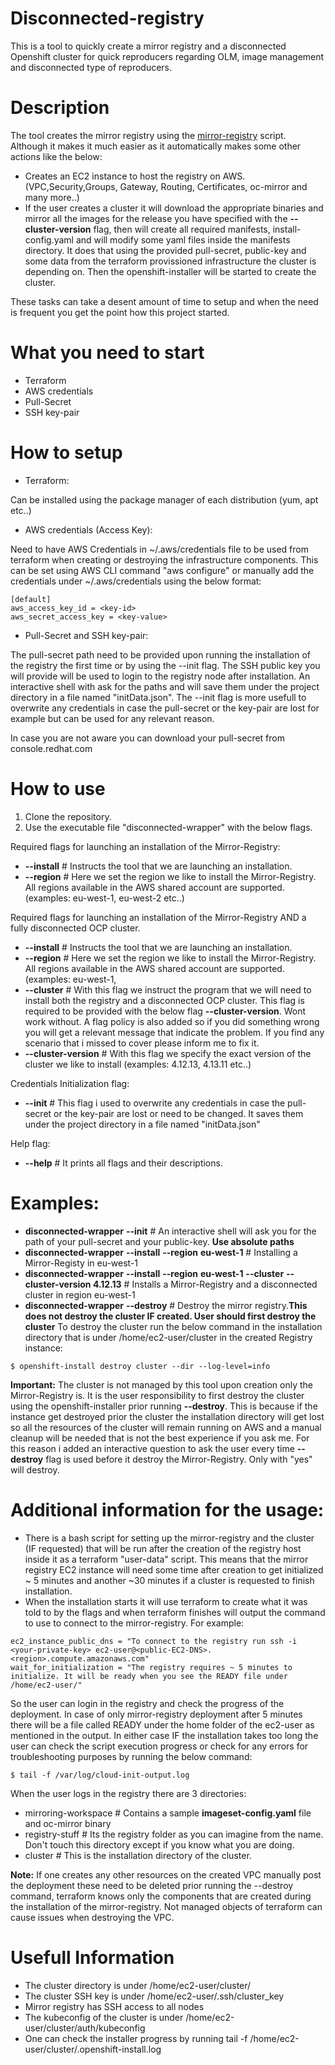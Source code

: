 # Disconnected-registry
This is a tool to quickly create a mirror registry and a disconnected Openshift cluster for quick reproducers regarding OLM, image management and disconnected type of reproducers.

# Description
The tool creates the mirror registry using the [mirror-registry](https://docs.openshift.com/container-platform/4.12/installing/disconnected_install/installing-mirroring-creating-registry.html) script.
Although it makes it much easier as it automatically makes some other actions like the below:
- Creates an EC2 instance to host the registry on AWS. (VPC,Security,Groups, Gateway, Routing, Certificates, oc-mirror and many more..)
- If the user creates a cluster it will download the appropriate binaries and mirror all the images for the release you have specified with the **--cluster-version** flag, then will create all required manifests, install-config.yaml and will modify some yaml files inside the manifests directory.
It does that using the provided pull-secret, public-key and some data from the terraform provissioned infrastructure the cluster is depending on.
Then the openshift-installer will be started to create the cluster.

These tasks can take a desent amount of time to setup and when the need is frequent you get the point how this project started.

# What you need to start
- Terraform
- AWS credentials
- Pull-Secret
- SSH key-pair

# How to setup
- Terraform:

Can be installed using the package manager of each distribution (yum, apt etc..)

- AWS credentials (Access Key):

Need to have AWS Credentials in ~/.aws/credentials file to be used from terraform when creating or destroying the infrastructure components.
This can be set using AWS CLI command "aws configure" or manually add the credentials under ~/.aws/credentials using the below format:
~~~
[default]
aws_access_key_id = <key-id>
aws_secret_access_key = <key-value>
~~~

- Pull-Secret and SSH key-pair:

The pull-secret path need to be provided upon running the installation of the registry the first time or by using the --init flag.
The SSH public key you will provide will be used to login to the registry node after installation.
An interactive shell with ask for the paths and will save them under the project directory in a file named "initData.json".
The --init flag is more usefull to overwrite any credentials in case the pull-secret or the key-pair are lost for example but can be used for any relevant reason.

In case you are not aware you can download your pull-secret from console.redhat.com

# How to use

1) Clone the repository.
2) Use the executable file "disconnected-wrapper" with the below flags.
   
Required flags for launching an installation of the Mirror-Registry:
- **--install** # Instructs the tool that we are launching an installation.
- **--region** # Here we set the region we like to install the Mirror-Registry. All regions available in the AWS shared account are supported. (examples: eu-west-1, eu-west-2 etc..)

Required flags for launching an installation of the Mirror-Registry AND a fully disconnected OCP cluster.
- **--install** # Instructs the tool that we are launching an installation.
- **--region** # Here we set the region we like to install the Mirror-Registry. All regions available in the AWS shared account are supported. (examples: eu-west-1,
- **--cluster** # With this flag we instruct the program that we will need to install both the registry and a disconnected OCP cluster. 
This flag is required to be provided with the below flag **--cluster-version**. Wont work without. A flag policy is also added so if you did something wrong you will get a relevant message that indicate the problem. If you find any scenario that i missed to cover please inform me to fix it.
- **--cluster-version** # With this flag we specify the exact version of the cluster we like to install (examples: 4.12.13, 4.13.11 etc..)

Credentials Initialization flag:
- **--init** # This flag i used to overwrite any credentials in case the pull-secret or the key-pair are lost or need to be changed.
It saves them under the project directory in a file named "initData.json"

Help flag:
- **--help** # It prints all flags and their descriptions.

# Examples:

- **disconnected-wrapper** **--init** # An interactive shell will ask you for the path of your pull-secret and your public-key. **Use absolute paths**
- **disconnected-wrapper** **--install** **--region** **eu-west-1** # Installing a Mirror-Registy in eu-west-1
- **disconnected-wrapper** **--install** **--region** **eu-west-1** **--cluster** **--cluster-version 4.12.13** # Installs a Mirror-Registry and a disconnected cluster in region eu-west-1
- **disconnected-wrapper** **--destroy** # Destroy the mirror registry.**This does not destroy the cluster IF created. User should first destroy the cluster** 
To destroy the cluster run the below command in the installation directory that is under /home/ec2-user/cluster in the created Registry instance:

~~~
$ openshift-install destroy cluster --dir --log-level=info
~~~

**Important:** The cluster is not managed by this tool upon creation only the Mirror-Registry is. It is the user responsibility to first destroy the cluster using the openshift-installer prior running **--destroy**.
This is because if the instance get destroyed prior the cluster the installation directory will get lost so all the resources of the cluster will remain running on AWS and a manual cleanup will be needed that is not the best experience if you ask me. 
For this reason i added an interactive question to ask the user every time **--destroy** flag is used before it destroy the Mirror-Registry. 
Only with "yes" will destroy.

# Additional information for the usage:

- There is a bash script for setting up the mirror-registry and the cluster (IF requested) that will be run after the creation of the registry host inside it as a terraform "user-data" script. This means that the mirror registry EC2 instance will need some time after creation to get initialized ~ 5 minutes and another ~30 minutes if a cluster is requested to finish installation.
- When the installation starts it will use terraform to create what it was told to by the flags and when terraform finishes will output the command to use to connect to the mirror-registry. For example:
~~~
ec2_instance_public_dns = "To connect to the registry run ssh -i <your-private-key> ec2-user@<public-EC2-DNS>.<region>.compute.amazonaws.com"
wait_for_initialization = "The registry requires ~ 5 minutes to initialize. It will be ready when you see the READY file under /home/ec2-user/"
~~~
So the user can login in the registry and check the progress of the deployment.
In case of only mirror-registry deployment after 5 minutes there will be a file called READY under the home folder of the ec2-user as mentioned in the output.
In either case IF the installation takes too long the user can check the script execution progress or check for any errors for troubleshooting purposes by running the below command:
~~~
$ tail -f /var/log/cloud-init-output.log
~~~

When the user logs in the registry there are 3 directories:

- mirroring-workspace # Contains a sample **imageset-config.yaml** file and oc-mirror binary
- registry-stuff # Its the registry folder as you can imagine from the name. Don't touch this directory except if you know what you are doing.
- cluster # This is the installation directory of the cluster.

**Note:** If one creates any other resources on the created VPC manually post the deployment these need to be deleted prior running the --destroy command, terraform knows only the components that are created during the installation of the mirror-registry. Not managed objects of terraform can cause issues when destroying the VPC.

# Usefull Information

- The cluster directory is under /home/ec2-user/cluster/
- The cluster SSH key is under /home/ec2-user/.ssh/cluster_key
- Mirror registry has SSH access to all nodes
- The kubeconfig of the cluster is under /home/ec2-user/cluster/auth/kubeconfig
- One can check the installer progress by running tail -f /home/ec2-user/cluster/.openshift-install.log
